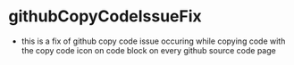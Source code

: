 # githubCopyCodeIssueFix

- this is a fix of github copy code issue occuring while copying code with the copy code icon on code block on every github source code page

